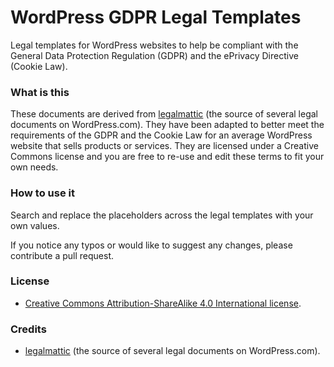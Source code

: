 # WordPress GDPR Legal Templates

Legal templates for WordPress websites to help be compliant with the General Data Protection Regulation (GDPR) and the ePrivacy Directive (Cookie Law).

### What is this
These documents are derived from [legalmattic](https://github.com/Automattic/legalmattic "Legalmattic by Automattic on GitHub") (the source of several legal documents on WordPress.com). They have been adapted to better meet the requirements of the GDPR and the Cookie Law for an average WordPress website that sells products or services. They are licensed under a Creative Commons license and you are free to re-use and edit these terms to fit your own needs. 

### How to use it
Search and replace the placeholders across the legal templates with your own values.

If you notice any typos or would like to suggest any changes, please contribute a pull request.

### License
* [Creative Commons Attribution-ShareAlike 4.0 International license](http://creativecommons.org/licenses/by-sa/4.0/).

### Credits
* [legalmattic](https://github.com/Automattic/legalmattic "Legalmattic by Automattic on GitHub") (the source of several legal documents on WordPress.com).

